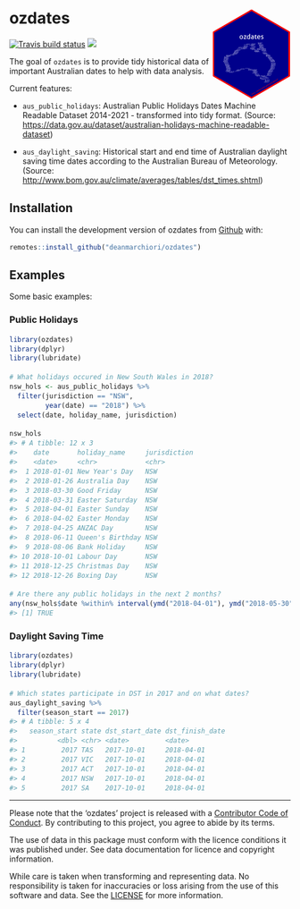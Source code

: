 
<!-- README.md is generated from README.Rmd. Please edit that file -->

# ozdates <img src="man/figures/ozdates_hex.png" align="right" width="140" />

[![Travis build
status](https://travis-ci.org/deanmarchiori/ozdates.svg?branch=master)](https://travis-ci.org/deanmarchiori/ozdates)
![](https://img.shields.io/badge/lifecycle-maturing-blue.svg)

The goal of `ozdates` is to provide tidy historical data of important
Australian dates to help with data analysis.

Current features:

  - `aus_public_holidays`: Australian Public Holidays Dates Machine
    Readable Dataset 2014-2021 - transformed into tidy format. (Source:
    <https://data.gov.au/dataset/australian-holidays-machine-readable-dataset>)

  - `aus_daylight_saving`: Historical start and end time of Australian
    daylight saving time dates according to the Australian Bureau of
    Meteorology. (Source:
    <http://www.bom.gov.au/climate/averages/tables/dst_times.shtml>)

## Installation

You can install the development version of ozdates from
[Github](https://github.com/deanmarchiori/ozdates) with:

``` r
remotes::install_github("deanmarchiori/ozdates")
```

## Examples

Some basic examples:

### Public Holidays

``` r
library(ozdates)
library(dplyr)
library(lubridate)

# What holidays occured in New South Wales in 2018?
nsw_hols <- aus_public_holidays %>% 
  filter(jurisdiction == "NSW",
         year(date) == "2018") %>% 
  select(date, holiday_name, jurisdiction)

nsw_hols
#> # A tibble: 12 x 3
#>    date       holiday_name     jurisdiction
#>    <date>     <chr>            <chr>       
#>  1 2018-01-01 New Year's Day   NSW         
#>  2 2018-01-26 Australia Day    NSW         
#>  3 2018-03-30 Good Friday      NSW         
#>  4 2018-03-31 Easter Saturday  NSW         
#>  5 2018-04-01 Easter Sunday    NSW         
#>  6 2018-04-02 Easter Monday    NSW         
#>  7 2018-04-25 ANZAC Day        NSW         
#>  8 2018-06-11 Queen's Birthday NSW         
#>  9 2018-08-06 Bank Holiday     NSW         
#> 10 2018-10-01 Labour Day       NSW         
#> 11 2018-12-25 Christmas Day    NSW         
#> 12 2018-12-26 Boxing Day       NSW

# Are there any public holidays in the next 2 months?
any(nsw_hols$date %within% interval(ymd("2018-04-01"), ymd("2018-05-30")))
#> [1] TRUE
```

### Daylight Saving Time

``` r
library(ozdates)
library(dplyr)
library(lubridate)

# Which states participate in DST in 2017 and on what dates?
aus_daylight_saving %>% 
  filter(season_start == 2017)
#> # A tibble: 5 x 4
#>   season_start state dst_start_date dst_finish_date
#>          <dbl> <chr> <date>         <date>         
#> 1         2017 TAS   2017-10-01     2018-04-01     
#> 2         2017 VIC   2017-10-01     2018-04-01     
#> 3         2017 ACT   2017-10-01     2018-04-01     
#> 4         2017 NSW   2017-10-01     2018-04-01     
#> 5         2017 SA    2017-10-01     2018-04-01
```

-----

Please note that the ‘ozdates’ project is released with a [Contributor
Code of Conduct](CODE_OF_CONDUCT.md). By contributing to this project,
you agree to abide by its terms.

The use of data in this package must conform with the licence conditions
it was published under. See data documentation for licence and copyright
information.

While care is taken when transforming and representing data. No
responsibility is taken for inaccuracies or loss arising from the use of
this software and data. See the [LICENSE](LICENSE.md) for more
information.
